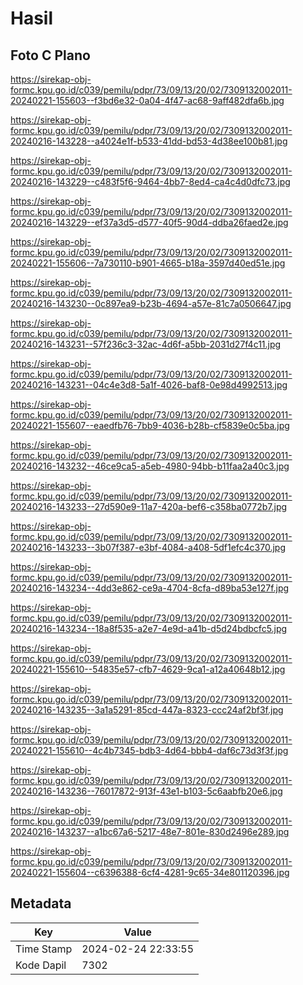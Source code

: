 # Hasil

## Foto C Plano

https://sirekap-obj-formc.kpu.go.id/c039/pemilu/pdpr/73/09/13/20/02/7309132002011-20240221-155603--f3bd6e32-0a04-4f47-ac68-9aff482dfa6b.jpg

https://sirekap-obj-formc.kpu.go.id/c039/pemilu/pdpr/73/09/13/20/02/7309132002011-20240216-143228--a4024e1f-b533-41dd-bd53-4d38ee100b81.jpg

https://sirekap-obj-formc.kpu.go.id/c039/pemilu/pdpr/73/09/13/20/02/7309132002011-20240216-143229--c483f5f6-9464-4bb7-8ed4-ca4c4d0dfc73.jpg

https://sirekap-obj-formc.kpu.go.id/c039/pemilu/pdpr/73/09/13/20/02/7309132002011-20240216-143229--ef37a3d5-d577-40f5-90d4-ddba26faed2e.jpg

https://sirekap-obj-formc.kpu.go.id/c039/pemilu/pdpr/73/09/13/20/02/7309132002011-20240221-155606--7a730110-b901-4665-b18a-3597d40ed51e.jpg

https://sirekap-obj-formc.kpu.go.id/c039/pemilu/pdpr/73/09/13/20/02/7309132002011-20240216-143230--0c897ea9-b23b-4694-a57e-81c7a0506647.jpg

https://sirekap-obj-formc.kpu.go.id/c039/pemilu/pdpr/73/09/13/20/02/7309132002011-20240216-143231--57f236c3-32ac-4d6f-a5bb-2031d27f4c11.jpg

https://sirekap-obj-formc.kpu.go.id/c039/pemilu/pdpr/73/09/13/20/02/7309132002011-20240216-143231--04c4e3d8-5a1f-4026-baf8-0e98d4992513.jpg

https://sirekap-obj-formc.kpu.go.id/c039/pemilu/pdpr/73/09/13/20/02/7309132002011-20240221-155607--eaedfb76-7bb9-4036-b28b-cf5839e0c5ba.jpg

https://sirekap-obj-formc.kpu.go.id/c039/pemilu/pdpr/73/09/13/20/02/7309132002011-20240216-143232--46ce9ca5-a5eb-4980-94bb-b11faa2a40c3.jpg

https://sirekap-obj-formc.kpu.go.id/c039/pemilu/pdpr/73/09/13/20/02/7309132002011-20240216-143233--27d590e9-11a7-420a-bef6-c358ba0772b7.jpg

https://sirekap-obj-formc.kpu.go.id/c039/pemilu/pdpr/73/09/13/20/02/7309132002011-20240216-143233--3b07f387-e3bf-4084-a408-5df1efc4c370.jpg

https://sirekap-obj-formc.kpu.go.id/c039/pemilu/pdpr/73/09/13/20/02/7309132002011-20240216-143234--4dd3e862-ce9a-4704-8cfa-d89ba53e127f.jpg

https://sirekap-obj-formc.kpu.go.id/c039/pemilu/pdpr/73/09/13/20/02/7309132002011-20240216-143234--18a8f535-a2e7-4e9d-a41b-d5d24bdbcfc5.jpg

https://sirekap-obj-formc.kpu.go.id/c039/pemilu/pdpr/73/09/13/20/02/7309132002011-20240221-155610--54835e57-cfb7-4629-9ca1-a12a40648b12.jpg

https://sirekap-obj-formc.kpu.go.id/c039/pemilu/pdpr/73/09/13/20/02/7309132002011-20240216-143235--3a1a5291-85cd-447a-8323-ccc24af2bf3f.jpg

https://sirekap-obj-formc.kpu.go.id/c039/pemilu/pdpr/73/09/13/20/02/7309132002011-20240221-155610--4c4b7345-bdb3-4d64-bbb4-daf6c73d3f3f.jpg

https://sirekap-obj-formc.kpu.go.id/c039/pemilu/pdpr/73/09/13/20/02/7309132002011-20240216-143236--76017872-913f-43e1-b103-5c6aabfb20e6.jpg

https://sirekap-obj-formc.kpu.go.id/c039/pemilu/pdpr/73/09/13/20/02/7309132002011-20240216-143237--a1bc67a6-5217-48e7-801e-830d2496e289.jpg

https://sirekap-obj-formc.kpu.go.id/c039/pemilu/pdpr/73/09/13/20/02/7309132002011-20240221-155604--c6396388-6cf4-4281-9c65-34e801120396.jpg


## Metadata

| Key        | Value               |
| ---------- | ------------------- |
| Time Stamp | 2024-02-24 22:33:55 |
| Kode Dapil | 7302                |



